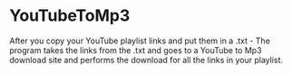 # YouTubeToMp3
After you copy your YouTube playlist links and put them in a .txt - The program takes the links from the .txt and goes to a YouTube to Mp3 download site and performs the download for all the links in your playlist.
